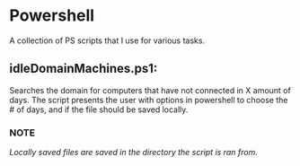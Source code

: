 # Powershell
A collection of PS scripts that I use for various tasks. 

## idleDomainMachines.ps1:
Searches the domain for computers that have not connected in X amount of days. The script presents the user with options in powershell to choose the # of days, and if the file should be saved locally.  
### NOTE
*Locally saved files are saved in the directory the script is ran from.*
